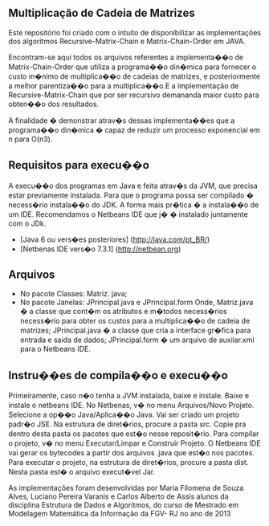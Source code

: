 ## Multiplicação de Cadeia de Matrizes


Este repositório foi criado com o intuito de disponibilizar as implementações dos algoritmos Recursive-Matrix-Chain e Matrix-Chain-Order  em JAVA.

Encontram-se aqui todos os arquivos referentes a implementa��o de Matrix-Chain-Order que utiliza a programa��o din�mica para fornecer o custo m�nimo de multiplica��o de cadeias de matrizes, e posteriormente a melhor parentiza��o para a multiplica��o.E a implementação de Recursive-Matrix-Chain que por ser recursivo  demananda maior custo para obten��o dos resultados.

A finalidade  � demonstrar atrav�s dessas implementa��es que a programa��o din�mica � capaz
de reduzir um processo exponencial em n para O(n3).


## Requisitos para execu��o

A execu��o dos programas em Java e feita atrav�s da JVM, que precisa estar previamente instalada.
Para que o programa possa ser compilado � necess�rio instala��o do JDK. A forma mais pr�tica
� a instala��o de um IDE. Recomendamos o Netbeans IDE que j� � instalado juntamente com o JDk.


- [Java 6 ou vers�es posteriores] (http://java.com/pt_BR/)
- [Netbenas IDE vers�o 7.3.1] (http://netbean.org)

## Arquivos

- No pacote Classes: Matriz. java;
- No pacote Janelas: JPrincipal.java e JPrincipal.form
Onde, Matriz.java � a classe que cont�m os atributos e m�todos necess�rios necess�rio para obter os custos para a multiplica��o de cadeia de matrizes;
JPrincipal.java � a classe que cria a interface gr�fica para entrada e saida de dados;
JPrincipal.form � um arquivo de auxilar.xml para o Netbeans IDE.

## Instru��es de compila��o e execu��o

Primeiramente, caso n�o tenha a JVM instalada, baixe e instale.
Baixe e instale o netbeans IDE.
No Netbenas, v� no menu Arquivos/Novo Projeto. Selecione a op��o Java/Aplica��o Java. Vai ser criado um projeto padr�o JSE.
Na estrutura de diret�rios, procure a pasta src. Copie pra dentro desta pasta os pacotes que est�o nesse reposit�rio.
Para compilar o projeto, v� no menu Executar/Limpar e Construir Projeto. O Netbeans IDE vai gerar os bytecodes a partir
dos arquivos .java que est�o nos pacotes.
Para executar o projeto, na estrutura de diret�rios, procure a pasta dist. Nesta pasta est� o arquivo execut�vel Jar.


As implementações  foram desenvolvidas  por  Maria Filomena de Souza Alves, Luciano Pereira Varanis e Carlos Alberto de Assis alunos da disciplina Estrutura de Dados e Algoritmos, do curso de Mestrado em Modelagem Matemática da Informação da FGV- RJ no ano de 2013



